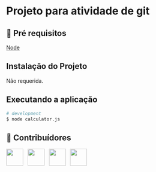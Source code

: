 # Projeto para atividade de git

## 🔐 Pré requisitos

<a href="https://nodejs.dev/">Node</a> &nbsp;

## Instalação do Projeto

Não requerida.

## Executando a aplicação

```bash
# development
$ node calculator.js
```

## 🤝 Contribuídores

<a href="https://github.com/angelogluz"><img src="https://github.com/angelogluz.png" width="45" height="45"></a> &nbsp;
<a href="https://github.com/LorenzQG"><img src="https://github.com/LorenzQG.png" width="45" height="45"></a> &nbsp;
<a href="https://github.com/Sasutan"><img src="https://github.com/Sasutan.png" width="45" height="45"></a> &nbsp;
<a href="https://github.com/CerberusInHeaven"><img src="https://github.com/CerberusInHeaven.png" width="45" height="45"></a> &nbsp;
